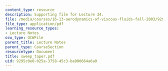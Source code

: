 ```yaml
---
content_type: resource
description: Supporting file for Lecture 34.
file: /media/courses/16-13-aerodynamics-of-viscous-fluids-fall-2003/9295c0e0025a375845c3ba000664a6a0_sweep_taper.pdf
file_type: application/pdf
learning_resource_types:
- Lecture Notes
ocw_type: OCWFile
parent_title: Lecture Notes
parent_type: CourseSection
resourcetype: Document
title: sweep_taper.pdf
uid: 9295c0e0-025a-3758-45c3-ba000664a6a0
---
```

